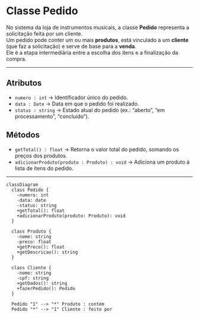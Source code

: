 # Classe Pedido

No sistema da loja de instrumentos musicais, a classe **Pedido** representa a solicitação feita por um cliente.  
Um pedido pode conter um ou mais **produtos**, está vinculado a um **cliente** (que faz a solicitação) e serve de base para a **venda**.  
Ele é a etapa intermediária entre a escolha dos itens e a finalização da compra.  

---

## Atributos
- `numero : int` → Identificador único do pedido.  
- `data : Date` → Data em que o pedido foi realizado.  
- `status : string` → Estado atual do pedido (ex.: “aberto”, “em processamento”, “concluído”).  

## Métodos
- `getTotal() : float` → Retorna o valor total do pedido, somando os preços dos produtos.  
- `adicionarProduto(produto : Produto) : void` → Adiciona um produto à lista de itens do pedido.  

---



```mermaid
classDiagram
  class Pedido {
    -numero: int
    -data: date
    -status: string
    +getTotal(): float
    +adicionarProduto(produto: Produto): void
  }

  class Produto {
    -nome: string
    -preco: float
    +getPreco(): float
    +getDescricao(): string
  }

  class Cliente {
    -nome: string
    -cpf: string
    +getDados(): string
    +fazerPedido(): Pedido
  }

  Pedido "1" --> "*" Produto : contém
  Pedido "*" --> "1" Cliente : feito por
```

